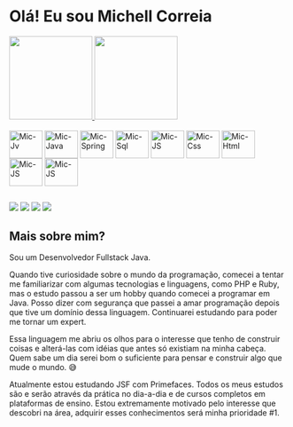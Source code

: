#  Olá! Eu sou Michell Correia

 <div>
  <a href="https://github.com/michellcorreia">
  <img height="150em" src="https://github-readme-stats.vercel.app/api?username=michellcorreia&show_icons=true&theme=dark&include_all_commits=true&count_private=true"/>
  <img height="150em" src="https://github-readme-stats.vercel.app/api/top-langs/?username=michellcorreia&layout=compact&langs_count=7&theme=dark"/>
  </a>
</div>
<div
  style="display: inline_block"><br>
  <img title="Git" align="center" alt="Mic-Jv" height="50" width="60" src="https://cdn.jsdelivr.net/gh/devicons/devicon/icons/git/git-original.svg">
  <img title="Java" align="center" alt="Mic-Java" height="50" width="60" src="https://cdn.jsdelivr.net/gh/devicons/devicon/icons/java/java-original.svg">
  <img title="Spring" align="center" alt="Mic-Spring" height="50" width="60" src="https://cdn.jsdelivr.net/gh/devicons/devicon/icons/spring/spring-original.svg">
  <img title="MySql" align="center" alt="Mic-Sql" height="50" width="60" src="https://cdn.jsdelivr.net/gh/devicons/devicon/icons/mysql/mysql-original.svg">
  <img title="PosgreSql" align="center" alt="Mic-JS" height="50" width="60" src="https://cdn.jsdelivr.net/gh/devicons/devicon/icons/postgresql/postgresql-original.svg">
  <img title="CSS-3" align="center" alt="Mic-Css" height="50" width="60" src="https://cdn.jsdelivr.net/gh/devicons/devicon/icons/css3/css3-original.svg">
  <img title="HTML-5" align="center" alt="Mic-Html" height="50" width="60" src="https://cdn.jsdelivr.net/gh/devicons/devicon/icons/html5/html5-original.svg">
  <img title="JavaScript" align="center" alt="Mic-JS" height="50" width="60" src="https://cdn.jsdelivr.net/gh/devicons/devicon/icons/javascript/javascript-original.svg">
  <img title="TomCat" align="center" alt="Mic-JS" height="50" width="60" src="https://cdn.jsdelivr.net/gh/devicons/devicon/icons/tomcat/tomcat-original.svg">
 
 
</div>

##

<div
 <p> <a href="https://www.linkedin.com/in/michell-correia-b10617194/" target="_blank"><img src="https://img.shields.io/badge/-LinkedIn-%230077B5?style=for-the-badge&logo=linkedin&logoColor=white" target="_blank"></a> 
     <a href = "https://t.me/MichellCorreia"><img src="https://img.shields.io/badge/Telegram-2CA5E0?style=for-the-badge&logo=telegram&logoColor=white" target="_blank"></a>
     <a href = "https://wa.me/5585999196045"><img src="https://img.shields.io/badge/WhatsApp-25D366?style=for-the-badge&logo=whatsapp&logoColor=white" target="_blank"></a>
     <a href = "mailto:michellascorreia@gmail.com"><img src="https://img.shields.io/badge/Gmail-D14836?style=for-the-badge&logo=gmail&logoColor=white" target="_blank"></a>
     </p>
</div>

##

## Mais sobre mim?

Sou um Desenvolvedor Fullstack Java.

Quando tive curiosidade sobre o mundo da programação, comecei a tentar me familiarizar com algumas tecnologias e linguagens, como PHP e Ruby, mas o estudo passou a ser um hobby quando comecei a programar em Java. Posso dizer com segurança que passei a amar programação depois que tive um domínio dessa linguagem. Continuarei estudando para poder me tornar um expert.

Essa linguagem me abriu os olhos para o interesse que tenho de construir coisas e alterá-las com idéias que antes só existiam na minha cabeça. Quem sabe um dia serei bom o suficiente para pensar e construir algo que mude o mundo. 😅

Atualmente estou estudando JSF com Primefaces. Todos os meus estudos são e serão através da prática no dia-a-dia e de cursos completos em plataformas de ensino. Estou extremamente motivado pelo interesse que descobri na área, adquirir esses conhecimentos será minha prioridade #1.

